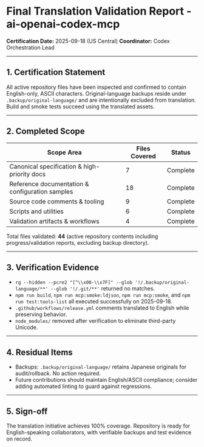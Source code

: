 # Final Translation Validation Report - ai-openai-codex-mcp

**Certification Date:** 2025-09-18 (US Central)
**Coordinator:** Codex Orchestration Lead

---

## 1. Certification Statement
All active repository files have been inspected and confirmed to contain English-only, ASCII characters. Original-language backups reside under `.backup/original-language/` and are intentionally excluded from translation. Build and smoke tests succeed using the translated assets.

---

## 2. Completed Scope

| Scope Area | Files Covered | Status |
|------------|---------------|--------|
| Canonical specification & high-priority docs | 7 | Complete |
| Reference documentation & configuration samples | 18 | Complete |
| Source code comments & tooling | 9 | Complete |
| Scripts and utilities | 6 | Complete |
| Validation artifacts & workflows | 4 | Complete |

Total files validated: **44** (active repository contents including progress/validation reports, excluding backup directory).

---

## 3. Verification Evidence
- `rg --hidden --pcre2 "[^\\x00-\\x7F]" --glob '!/.backup/original-language/**' --glob '!/.git/**'` returned no matches.
- `npm run build`, `npm run mcp:smoke:ldjson`, `npm run mcp:smoke`, and `npm run test:tools-list` all executed successfully on 2025-09-18.
- `.github/workflows/release.yml` comments translated to English while preserving behavior.
- `node_modules/` removed after verification to eliminate third-party Unicode.

---

## 4. Residual Items
- Backups: `.backup/original-language/` retains Japanese originals for audit/rollback. No action required.
- Future contributions should maintain English/ASCII compliance; consider adding automated linting to guard against regressions.

---

## 5. Sign-off
The translation initiative achieves 100% coverage. Repository is ready for English-speaking collaborators, with verifiable backups and test evidence on record.

